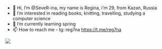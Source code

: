 - 👋 Hi, I’m @SeveR-ina, my name is Regina, i'm 29, from Kazan, Russia
- 👀 I’m interested in reading books, knitting, travelling, studying a computer science
- 🌱 I’m currently learning spring
- 📫 How to reach me - tg: reg7na https://t.me/reg7na

[![](https://jitpack.io/v/org.bitbucket.SeveR-ina/jivys-backend2.svg)](https://jitpack.io/#org.bitbucket.SeveR-ina/jivys-backend2)
<!---
SeveR-ina/SeveR-ina is a ✨ special ✨ repository because its `README.md` (this file) appears on your GitHub profile.
You can click the Preview link to take a look at your changes.
--->
